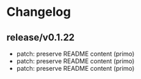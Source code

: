 # Changelog

## release/v0.1.22
* patch: preserve README content (primo)
* patch: preserve README content (primo)
* patch: preserve README content (primo)
